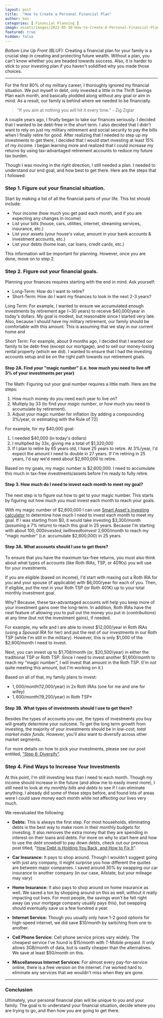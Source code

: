 ```yaml
---
layout: post
title:  "How to Create a Personal Financial Plan"
author: ken
categories: [ Financial Planning ]
image: assets/images/2022-05-30-How-to-Create-A-Personal-Financial-Plan.png
featured: true
hidden: false
---
```


*Bottom Line Up Front (BLUF):* Creating a financial plan for your family is a crucial step in creating and protecting future wealth.  Without a plan, you can't know whether you are headed towards success.  Also, it is harder to stick to your investing plan if you haven't solidified why you made those choices.   

-------

For the first 80% of my military career, I thoroughly ignored my financial situation.  We put myself in debt, only invested a little in the Thrift Savings Plan each month, and basically plodded along without any goal or aim in mind.  As a result, our family is behind where we needed to be financially.  

> "If you aim at nothing you will hit it every time." - Zig Ziglar

A couple years ago, I finally began to take our finances seriously.  I decided that I wanted to be debt-free in the short term.  I also decided that I didn't want to rely on just my military retirement and social security to pay the bills when I finally retire for good.  After realizing that I needed to step up my investments to get there, I decided that I would start investing at least 15% of my income.  I began learning more and realized that I could increase my returns by using tax-advantaged retirement accounts to reduce my future tax burden.

Though I was moving in the right direction, I still needed a plan.  I needed to understand our end goal, and how best to get there.  Here are the steps that I followed:

### Step 1. Figure out your financial situation.

Start by making a list of all the financial parts of your life.  This list should include:
- Your income (how much you get paid each month, and if you are expecting any changes in income)
- List your bills (house, cars, utilities, internet, streaming services, insurance, etc.)
- List your assets (your house's value, amount in your bank accounts & investment accounts, etc.)
- List your debts (home loan, car loans, credit cards, etc.)

This information will be important for planning.  However, once you are done, move on to step 2.

### Step 2. Figure out your financial goals.

Planning your finances requires starting with the end in mind.  Ask yourself: 
- Long-Term: How do I want to retire?  
- Short-Term: How do I want my finances to look in the next 2-3 years?

Long Term:
For example, I wanted to ensure we accumulated enough investments by retirement age (~30 years) to receive $40,000/year in today's dollars.  My goal is modest, but reasonable since I started very late.  Also, because I should have my military retirement, our family should be comfortable with this amount.  This is assuming that we stay in our current home and 

Short Term: 
For example, about 9 months ago, I decided that I wanted our family to be debt-free (except our mortgage), and to sell our money-losing rental property (which we did).  I wanted to ensure that I had the investing accounts setup and be on the right path towards our retirement goals.  

#### Step 2A. Find your "magic number" (i.e. how much you need to live off 3% of your investments per year)

The Math:
Figuring out your goal number requires a little math.  Here are the steps:
1. How much money do you need each year to live on?
2. Multiply by 33 (to find your _magic number_, or how much you need to accumulate by retirement).  
3. Adjust your magic number for inflation (by adding a compounding 3%/year, or estimating with the Rule of 72)

For example, for my $40,000 goal:
1. I needed $40,000 (in today's dollars)
2. I multiplied by 33x, giving me a total of $1,320,000
3. If I plan to retire by 65 years old, I have 25 years to retire.  At 3%/year, I'd expect the amount I need to double in 27 years.  If I'm retiring in 25 years, I'd say we'd need about $2,600,000 to retire.

Based on my goals, my magic number is $2,600,000.  I need to accumulate this much in tax-free investments/assets before I'm ready to fully retire.  

#### Step 3. How much do I need to invest each month to meet my goal?

The next step is to figure out how to get to your magic number.  This starts by figuring out how much you must invest each month to reach your goals.

With my magic number of $2,600,000 I can use [Smart Asset's investing calculator](https://smartasset.com/investing/investment-calculator) to determine how much I need to invest each month to meet my goal.  If I was starting from $0, it would take investing $3,300/month (assuming a 7% return) to reach this goal in 25 years.  Because I'm starting with about $100,000 invested, I will need to invest ~$2,600/month to reach my "magic number" (i.e. accumulate $2,600,000) in 25 years.

#### Step 3A. What accounts should I use to get there?

To ensure that you have the maximum tax-free returns, you must also think about what types of accounts (like Roth IRAs, TSP, or 401Ks) you will use for your investments.  

If you are eligible (based on income), I'd start with maxing out a Roth IRA for you and your spouse (if applicable) with $6,000/year for each of you.  Then, if eligible, put the rest in your Roth TSP (or Roth 401K) up to your total monthly investment goal.

Why?  Because, these tax-advantaged accounts will help you keep more of your investment gains over the long-term.  In addition, Roth IRAs have the neat feature of allowing you to pull out the money you put in (_contributions_) at any time (but not the investment gains), if needed.  

For example, my wife and I are able to invest $12,000/year in Roth IRAs (using a _Spousal IRA_ for her) and put the rest of our investments in our Roth TSP (while I'm still in the military).  However, this is only $1,000 of the $2,600/month I need to invest.  

Next, you can invest up to $1,708/month (or, $20,500/year) in either the traditional TSP or Roth TSP.  Since I need to invest another $1,600/month to reach my "magic number", I will invest that amount in the Roth TSP.  (I'm not quite meeting this amount, but I'm working on it.)

Based on all of that, my family plans to invest:
- $1,000/month ($12,000/year) in 2x Roth IRAs (one for me and one for wifey)
- $1,600/month ($19,200/year) in Roth TSP*

#### Step 3B. What types of investments should I use to get there?

Besides the types of accounts you use, the types of investments you buy will greatly determine your outcome.  To get the long term growth from investing, the majority of your investments should be in _low-cost, total market index funds_.  However, you'll also want to diversify across other market segments.

For more details on how to pick your investments, please see our post entitled, ["Step 6: Diversify"](https://www.militaryinvestor.org/Step-6-Diversify/).

### Step 4. Find Ways to Increase Your Investments

At this point, I'm still investing less than I need to each month.  Though my income should increase in the future (and allow me to easily invest more), I still need to look at my _monthly bills_ and _debts_ to see if I can eliminate anything.  I already did some of these steps before, and found lots of areas were I could save money each month while not affecting our lives very much.

We reevaluated the following:

- **Debts:** This is always the first step.  For most households, eliminating debts is the best way to make room in their monthly budgets for investing.  It also removes the extra money that they are spending in interest on their loans and debts.  For more on why to start here and how to use the _debt snowball_ to pay down debts, check out our previous post titled, "[How Debt is Holding You Back, and How to Fix It](https://www.militaryinvestor.org/How-Debt-Is-Holding-You-Back-And-How-to-Fix-It/)".

- **Car Insurance:** It pays to shop around.  Though I wouldn't suggest going with just any company, it might surprise you how different the quotes are between major companies.  I saved around 30% by swapping our car insurance to another company (in our case, Allstate, but your mileage may vary)

- **Home Insurance:** It also pays to shop around on home insurance as well.  We saved a ton by shopping around on this as well, without it really impacting out lives.  For most people, the savings won't be felt right away (as your mortgage company usually pays this), but swapping should eventually save us a few hundred a year.   

- **Internet Service:** Though you usually only have 1-2 good options for high-speed internet, we did save $10/month by switching from one to another.

- **Cell Phone Service:** Cell phone service prices vary widely.  The cheapest service I've found is $15/month with T-Mobile prepaid.  It only allows 3GB/month of data, but is vastly cheaper than the alternatives.  We save at least $50/month on this.

- **Miscellaneous Internet Services:** For almost every pay-for-service online, there is a free version on the internet.  I've worked hard to eliminate any services that we wouldn't miss when they are gone.

--------------

### Conclusion

Ultimately, your personal financial plan will be unique to you and your family.  The goal is to understand your financial situation, decide where you are trying to go, and then how you are going to get there.  









